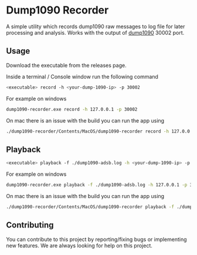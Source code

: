 # Dump1090 Recorder

A simple utility which records dump1090 raw messages to log file for later processing and analysis.
Works with the output of [dump1090](https://github.com/antirez/dump1090) 30002 port. 

## Usage

Download the executable from the releases page. 

Inside a terminal / Console window run the following command

```bash
<executable> record -h <your-dump-1090-ip> -p 30002
```

For example on windows

```bash
dump1090-recorder.exe record -h 127.0.0.1 -p 30002
```

On mac there is an issue with the build you can run the app using

```bash
./dump1090-recorder/Contents/MacOS/dump1090-recorder record -h 127.0.0.1 -p 30002
```

## Playback

```bash
<executable> playback -f ./dump1090-adsb.log -h <your-dump-1090-ip> -p 30002
```

For example on windows

```bash
dump1090-recorder.exe playback -f ./dump1090-adsb.log -h 127.0.0.1 -p 30002
```

On mac there is an issue with the build you can run the app using

```bash
./dump1090-recorder/Contents/MacOS/dump1090-recorder playback -f ./dump1090-adsb.log -h 127.0.0.1 -p 30002
```

## Contributing

You can contribute to this project by reporting/fixing bugs or implementing new features.
We are always looking for help on this project.
